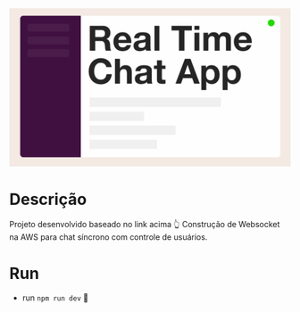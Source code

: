 <a href="https://youtu.be/BcWD-M2PJ-8" target="_blank">
  <img width="600" src="./assets/cover.png" alt="How to build a chat using Lambda + WebSocket + API Gateway? (nodejs)" />
</a>

# Descrição

Projeto desenvolvido baseado no link acima 👆
Construção de Websocket na AWS para chat síncrono com controle de usuários.

# Run

- run `npm run dev` 🚀
